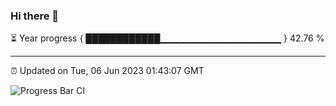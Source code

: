 ### Hi there 👋

⏳ Year progress { ████████████▁▁▁▁▁▁▁▁▁▁▁▁▁▁▁▁▁▁ } 42.76 %

---

⏰ Updated on Tue, 06 Jun 2023 01:43:07 GMT

![Progress Bar CI](https://github.com/liununu/liununu/workflows/Progress%20Bar%20CI/badge.svg)
